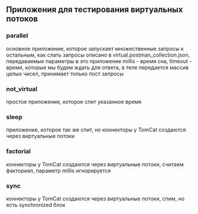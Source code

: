 ## Приложения для тестирования виртуальных потоков

### parallel 
основное приложение, которое запускает множественные запросы к остальным, как слать запросы описано в virtual.postman_collection.json,
передаваемые параметры в это приложение millis - время сна, timeout - время, которые мы будем ждать для ответа, в теле передается массив целых чисел, принимает только пост запросы
### not_virtual 
простое приложение, которое спит указанное время
### sleep
приложение, которое так же спит, но коннекторы у TomCat создаются через виртуальные потоки
### factorial 
коннекторы у TomCat создаются через виртуальные потоки, считаем факториал, параметр millis игнорируется
### sync
коннекторы у TomCat создаются через виртуальные потоки, спим, но есть synchronized блок
